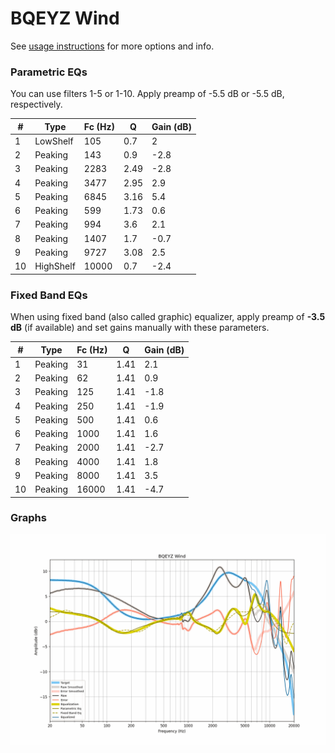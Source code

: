 # BQEYZ Wind
See [usage instructions](https://github.com/jaakkopasanen/AutoEq#usage) for more options and info.

### Parametric EQs
You can use filters 1-5 or 1-10. Apply preamp of -5.5 dB or -5.5 dB, respectively.

|   # | Type      |   Fc (Hz) |    Q |   Gain (dB) |
|-----|-----------|-----------|------|-------------|
|   1 | LowShelf  |       105 | 0.7  |         2   |
|   2 | Peaking   |       143 | 0.9  |        -2.8 |
|   3 | Peaking   |      2283 | 2.49 |        -2.8 |
|   4 | Peaking   |      3477 | 2.95 |         2.9 |
|   5 | Peaking   |      6845 | 3.16 |         5.4 |
|   6 | Peaking   |       599 | 1.73 |         0.6 |
|   7 | Peaking   |       994 | 3.6  |         2.1 |
|   8 | Peaking   |      1407 | 1.7  |        -0.7 |
|   9 | Peaking   |      9727 | 3.08 |         2.5 |
|  10 | HighShelf |     10000 | 0.7  |        -2.4 |

### Fixed Band EQs
When using fixed band (also called graphic) equalizer, apply preamp of **-3.5 dB** (if available) and set gains manually with these parameters.

|   # | Type    |   Fc (Hz) |    Q |   Gain (dB) |
|-----|---------|-----------|------|-------------|
|   1 | Peaking |        31 | 1.41 |         2.1 |
|   2 | Peaking |        62 | 1.41 |         0.9 |
|   3 | Peaking |       125 | 1.41 |        -1.8 |
|   4 | Peaking |       250 | 1.41 |        -1.9 |
|   5 | Peaking |       500 | 1.41 |         0.6 |
|   6 | Peaking |      1000 | 1.41 |         1.6 |
|   7 | Peaking |      2000 | 1.41 |        -2.7 |
|   8 | Peaking |      4000 | 1.41 |         1.8 |
|   9 | Peaking |      8000 | 1.41 |         3.5 |
|  10 | Peaking |     16000 | 1.41 |        -4.7 |

### Graphs
![](./BQEYZ%20Wind.png)
